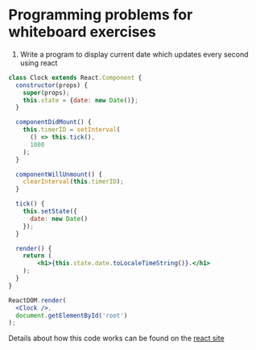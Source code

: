 # Programming problems for whiteboard exercises

1. Write a program to display current date which updates every second using react

```jsx harmony
class Clock extends React.Component {
  constructor(props) {
    super(props);
    this.state = {date: new Date()};
  }

  componentDidMount() {
    this.timerID = setInterval(
      () => this.tick(),
      1000
    );
  }

  componentWillUnmount() {
    clearInterval(this.timerID);
  }

  tick() {
    this.setState({
      date: new Date()
    });
  }

  render() {
    return (
        <h1>{this.state.date.toLocaleTimeString()}.</h1>
    );
  }
}

ReactDOM.render(
  <Clock />,
  document.getElementById('root')
);
```

Details about how this code works can be found on the [react site](https://reactjs.org/docs/state-and-lifecycle.html#adding-lifecycle-methods-to-a-class)     